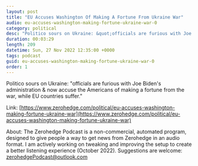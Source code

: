 ```yaml
---
layout: post
title: "EU Accuses Washington Of Making A Fortune From Ukraine War"
audio: eu-accuses-washington-making-fortune-ukraine-war-0
category: political
desc: "Politico sours on Ukraine: &quot;officials are furious with Joe Biden's administration &amp; now accuse the Americans of making a fortune from the war, while EU countries suffer.&quot;"
duration: 00:03:29
length: 209
datetime: Sun, 27 Nov 2022 12:35:00 +0000
tags: podcast
guid: eu-accuses-washington-making-fortune-ukraine-war-0
order: 1
---
```

Politico sours on Ukraine: &quot;officials are furious with Joe Biden's administration &amp; now accuse the Americans of making a fortune from the war, while EU countries suffer.&quot;

Link: [https://www.zerohedge.com/political/eu-accuses-washington-making-fortune-ukraine-war](https://www.zerohedge.com/political/eu-accuses-washington-making-fortune-ukraine-war)

About: The Zerohedge Podcast is a non-commercial, automated program, designed to give people a way to get news from Zerohedge in an audio format.  I am actively working on tweaking and improving the setup to create a better listening experience (October 2022).  Suggestions are welcome: [zerohedgePodcast@outlook.com](mailto:zerohedgePodcast@outlook.com)